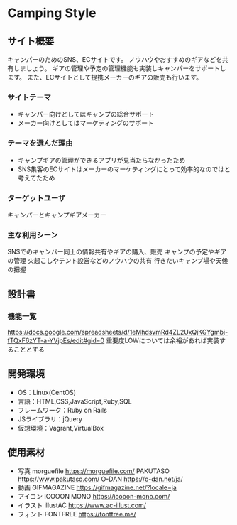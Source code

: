 # Camping Style

## サイト概要
キャンパーのためのSNS、ECサイトです。
ノウハウやおすすめのギアなどを共有しましょう。
ギアの管理や予定の管理機能も実装しキャンパーをサポートします。
また、ECサイトとして提携メーカーのギアの販売も行います。

### サイトテーマ
- キャンパー向けとしてはキャンプの総合サポート
- メーカー向けとしてはマーケティングのサポート

### テーマを選んだ理由
- キャンプギアの管理ができるアプリが見当たらなかったため
- SNS集客のECサイトはメーカーのマーケティングにとって効率的なのではと考えてたため

### ターゲットユーザ
キャンパーとキャンプギアメーカー

### 主な利用シーン
SNSでのキャンパー同士の情報共有やギアの購入、販売
キャンプの予定やギアの管理
火起こしやテント設営などのノウハウの共有
行きたいキャンプ場や天候の把握

## 設計書

### 機能一覧
https://docs.google.com/spreadsheets/d/1eMhdsvmRd4ZL2UxQjKGYgmbj-fTQxF6zYT-a-YVjpEs/edit#gid=0
重要度LOWについては余裕があれば実装することとする

## 開発環境
- OS：Linux(CentOS)
- 言語：HTML,CSS,JavaScript,Ruby,SQL
- フレームワーク：Ruby on Rails
- JSライブラリ：jQuery
- 仮想環境：Vagrant,VirtualBox

## 使用素材
- 写真
morguefile https://morguefile.com/
PAKUTASO https://www.pakutaso.com/
O-DAN https://o-dan.net/ja/
- 動画
GIFMAGAZINE https://gifmagazine.net/?locale=ja
- アイコン
ICOOON MONO https://icooon-mono.com/
- イラスト
illustAC https://www.ac-illust.com/
- フォント
FONTFREE https://fontfree.me/